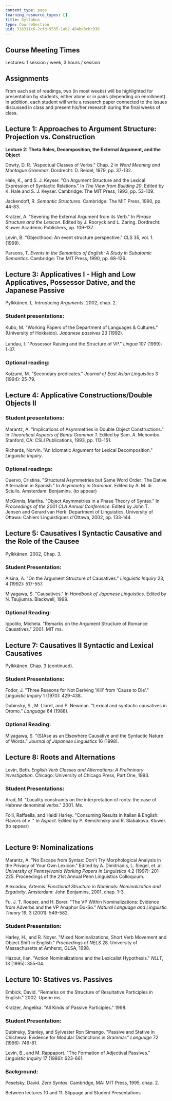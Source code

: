 ```yaml
---
content_type: page
learning_resource_types: []
title: Syllabus
type: CourseSection
uid: 316311c6-2cfd-9535-1ab2-484ba8cbc938
---
```


Course Meeting Times
--------------------

Lectures: 1 session / week, 3 hours / session

Assignments
-----------

From each set of readings, two (in most weeks) will be highlighted for presentation by students, either alone or in pairs (depending on enrollment). In addition, each student will write a research paper connected to the issues discussed in class and present his/her research during the final weeks of class.

Lecture 1: Approaches to Argument Structure: Projection vs. Construction
------------------------------------------------------------------------

**Lecture 2: Theta Roles, Decomposition, the External Argument, and the Object**

Dowty, D. R. "Aspectual Classes of Verbs." Chap. 2 in _Word Meaning and Montague Grammar_. Dordrecht: D. Reidel, 1979, pp. 37-132.

Hale, K., and S. J. Keyser. "On Argument Structure and the Lexical Expression of Syntactic Relations." In _The View from Building 20_. Edited by K. Hale and S. J. Keyser. Cambridge: The MIT Press, 1993, pp. 53-109.

Jackendoff, R. _Semantic Structures_. Cambridge: The MIT Press, 1990, pp. 44-83.

Kratzer, A. "Severing the External Argument from its Verb." In _Phrase Structure and the Lexicon_. Edited by J. Rooryck and L. Zaring. Dordrecht: Kluwer Academic Publishers, pp. 109-137.

Levin, B. "Objecthood: An event structure perspective." CLS 35, vol. 1. (1999).

Parsons, T. _Events in the Semantics of English: A Study in Subatomic Semantics_. Cambridge: The MIT Press, 1990, pp. 68-126.

Lecture 3: Applicatives I - High and Low Applicatives, Possessor Dative, and the Japanese Passive
-------------------------------------------------------------------------------------------------

Pylkkänen, L. _Introducing Arguments_. 2002, chap. 2.

### Student presentations:

Kubo, M. "Working Papers of the Department of Languages & Cultures." (University of Hokkaido). _Japanese passives_ 23 (1992).  
   
Landau, I. "Possessor Raising and the Structure of VP." _Lingua_ 107 (1999): 1-37.

### Optional reading:

Koizumi, M. "Secondary predicates." _Journal of East Asian Linguistics_ 3 (1994): 25-79.

Lecture 4: Applicative Constructions/Double Objects II
------------------------------------------------------

### Student presentations:

Marantz, A. "Implications of Asymmetries in Double Object Constructions." In _Theoretical Aspects of Bantu Grammar 1_. Edited by Sam. A. Mchombo. Stanford, CA: CSLI Publications, 1993, pp. 113-151.

Richards, Norvin. "An Idiomatic Argument for Lexical Decomposition." _Linguistic Inquiry_.

### Optional readings:

Cuervo, Cristina. "Structural Asymmetries but Same Word Order: The Dative Alternation in Spanish." In _Asymmetry in Grammar_. Edited by A. M. di Sciullo. Amsterdam: Benjamins. (to appear)

McGinnis, Martha. "Object Asymmetries in a Phase Theory of Syntax." In _Proceedings of the 2001 CLA Annual Conference_. Edited by John T. Jensen and Gerard van Herk. Department of Linguistics, University of Ottawa: Cahiers Linguistiques d'Ottawa, 2002, pp. 133-144.

Lecture 5: Causatives I Syntactic Causative and the Role of the Causee
----------------------------------------------------------------------

Pylkkänen. 2002, Chap. 3.

### Student Presentation:

Alsina, A. "On the Argument Structure of Causatives." _Linguistic Inquiry_ 23, 4 (1992): 517-557.

Miyagawa, S. "Causatives." In _Handbook of Japanese Linguistics_. Edited by N. Tsujiumra. Blackwell, 1999.

### Optional Reading:

Ippolito, Michela. "Remarks on the Argument Structure of Romance Causatives." 2001. MIT ms.

Lecture 7: Causatives II Syntactic and Lexical Causatives
---------------------------------------------------------

Pylkkänen. Chap. 3 (continued).

### Student Presentations:

Fodor, J. "Three Reasons for Not Deriving 'Kill' from 'Cause to Die'." _Linguistic Inquiry_ 1 (1970): 429-438.

Dubinsky, S., M. Lloret, and P. Newman. "Lexical and syntactic causatives in Oromo." _Language_ 64 (1988).

### Optional Reading:

Miyagawa, S. "(S)Ase as an Elsewhere Causative and the Syntactic Nature of Words." _Journal of Japanese Linguistics_ 16 (1998).

Lecture 8: Roots and Alternations
---------------------------------

Levin, Beth. _English Verb Classes and Alternations: A Preliminary Investigation_. Chicago: University of Chicago Press, Part One, 1993.

### Student Presentations:

Arad, M. "Locality constraints on the interpretation of roots: the case of Hebrew denominal verbs." 2001. Ms.

Folli, Raffaella, and Heidi Harley. "Consuming Results in Italian & English: Flavors of _v_ ." In _Aspect_. Edited by P. Kemchinsky and R. Slabakova. Kluwer. (to appear)  
 

Lecture 9: Nominalizations
--------------------------

Marantz, A. "No Escape from Syntax: Don't Try Morphological Analysis in the Privacy of Your Own Lexicon." Edited by A. Dimitriadis, L. Siegel, et. al. _University of Pennsylvania Working Papers in Linguistics_ 4.2 (1997): 201-225. Proceedings of the 21st Annual Penn Linguistics Colloquium.

Alexiadou, Artemis. _Functional Structure in Nominals: Nominalization and Ergativity_. Amsterdam: John Benjamins, 2001, chap. 1-3.

Fu, J. T. Roeper, and H. Borer. "The VP Within Nominalizations: Evidence from Adverbs and the VP Anaphor Do-So." _Natural Language and Linguistic Theory_ 19, 3 (2001): 549-582.

### Student Presentation:

Harley, H., and R. Noyer. "Mixed Nominalizations, Short Verb Movement and Object Shift in English." _Proceedings of NELS_ 28. University of Massachusetts at Amherst, GLSA, 1998.

Hazout, Ilan. "Action Nominalizations and the Lexicalist Hypothesis." _NLLT_, 13 (1995): 355-04.

Lecture 10: Statives vs. Passives
---------------------------------

Embick, David. "Remarks on the Structure of Resultative Participles in English." 2002. Upenn ms.

Kratzer, Angelika. "All Kinds of Passive Participles." 1998.

### Student Presentation:

Dubinsky, Stanley, and Sylvester Ron Simango. "Passive and Stative in Chichewa: Evidence for Modular Distinctions in Grammar." _Language_ 72 (1996): 749-81.

Levin, B., and M. Rappaport. "The Formation of Adjectival Passives." _Linguistic Inquiry_ 17 (1986): 623-661.

### Background:

Pesetsky, David. _Zero Syntax_. Cambridge, MA: MIT Press, 1995, chap. 2.

Between lectures 10 and 11: Slippage and Student Presentations